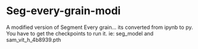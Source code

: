 # Seg-every-grain-modi
A modified version of Segment Every grain... its converted from ipynb to py.
You have to get the checkpoints to run it. ie: seg_model and sam_vit_h_4b8939.pth
